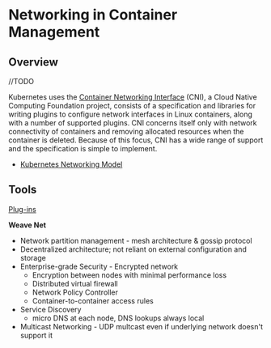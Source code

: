 # Networking in Container Management

## Overview

//TODO

Kubernetes uses the [Container Networking Interface](https://github.com/containernetworking/cni) (CNI), a Cloud Native Computing Foundation project, consists of a specification and libraries for writing plugins to configure network interfaces in Linux containers, along with a number of supported plugins. CNI concerns itself only with network connectivity of containers and removing allocated resources when the container is deleted. Because of this focus, CNI has a wide range of support and the specification is simple to implement.

* [Kubernetes Networking Model](https://kubernetes.io/docs/concepts/cluster-administration/networking/)

## Tools

[Plug-ins](https://github.com/containernetworking/cni#3rd-party-plugins)

**Weave Net**
  - Network partition management - mesh architecture & gossip protocol
  - Decentralized architecture; not reliant on external configuration and storage
  - Enterprise-grade Security - Encrypted network
    - Encryption between nodes with minimal performance loss
    - Distributed virtual firewall
    - Network Policy Controller
    - Container-to-container access rules
  - Service Discovery
    - micro DNS at each node, DNS lookups always local
  - Multicast Networking - UDP multcast even if underlying network doesn't support it